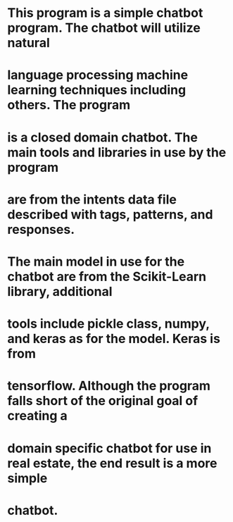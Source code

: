 # This program is a simple chatbot program. The chatbot will utilize natural
# language processing machine learning techniques including others. The program
# is a closed domain chatbot. The main tools and libraries in use by the program
# are from the intents data file described with tags, patterns, and responses.
# The main model in use for the chatbot are from the Scikit-Learn library, additional
# tools include pickle class, numpy, and keras as for the model. Keras is from
# tensorflow. Although the program falls short of the original goal of creating a
# domain specific chatbot for use in real estate, the end result is a more simple
# chatbot. 
